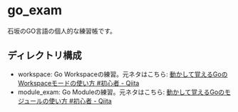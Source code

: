 # go_exam

石坂のGO言語の個人的な練習帳です。

## ディレクトリ構成

- workspace: Go Workspaceの練習。元ネタはこちら: [動かして覚えるGoのWorkspaceモードの使い方 \#初心者 \- Qiita](https://qiita.com/Rqixy/items/6bdead71dc02eb233376)
- module_exam: Go Moduleの練習。元ネタはこちら: [動かして覚えるGoのモジュールの使い方 \#初心者 \- Qiita](https://qiita.com/Rqixy/items/b906fcb54cf162427775)
